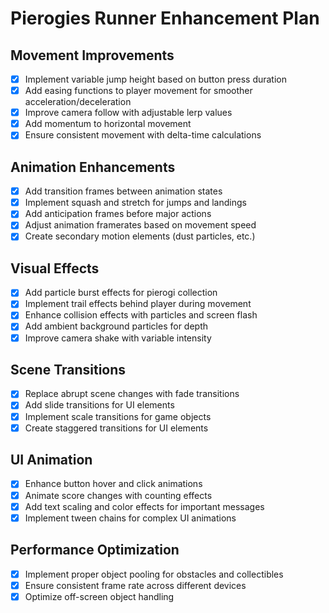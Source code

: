 # Pierogies Runner Enhancement Plan

## Movement Improvements
- [x] Implement variable jump height based on button press duration
- [x] Add easing functions to player movement for smoother acceleration/deceleration
- [x] Improve camera follow with adjustable lerp values
- [x] Add momentum to horizontal movement
- [x] Ensure consistent movement with delta-time calculations

## Animation Enhancements
- [x] Add transition frames between animation states
- [x] Implement squash and stretch for jumps and landings
- [x] Add anticipation frames before major actions
- [x] Adjust animation framerates based on movement speed
- [x] Create secondary motion elements (dust particles, etc.)

## Visual Effects
- [x] Add particle burst effects for pierogi collection
- [x] Implement trail effects behind player during movement
- [x] Enhance collision effects with particles and screen flash
- [x] Add ambient background particles for depth
- [x] Improve camera shake with variable intensity

## Scene Transitions
- [x] Replace abrupt scene changes with fade transitions
- [x] Add slide transitions for UI elements
- [x] Implement scale transitions for game objects
- [x] Create staggered transitions for UI elements

## UI Animation
- [x] Enhance button hover and click animations
- [x] Animate score changes with counting effects
- [x] Add text scaling and color effects for important messages
- [x] Implement tween chains for complex UI animations

## Performance Optimization
- [x] Implement proper object pooling for obstacles and collectibles
- [x] Ensure consistent frame rate across different devices
- [x] Optimize off-screen object handling

